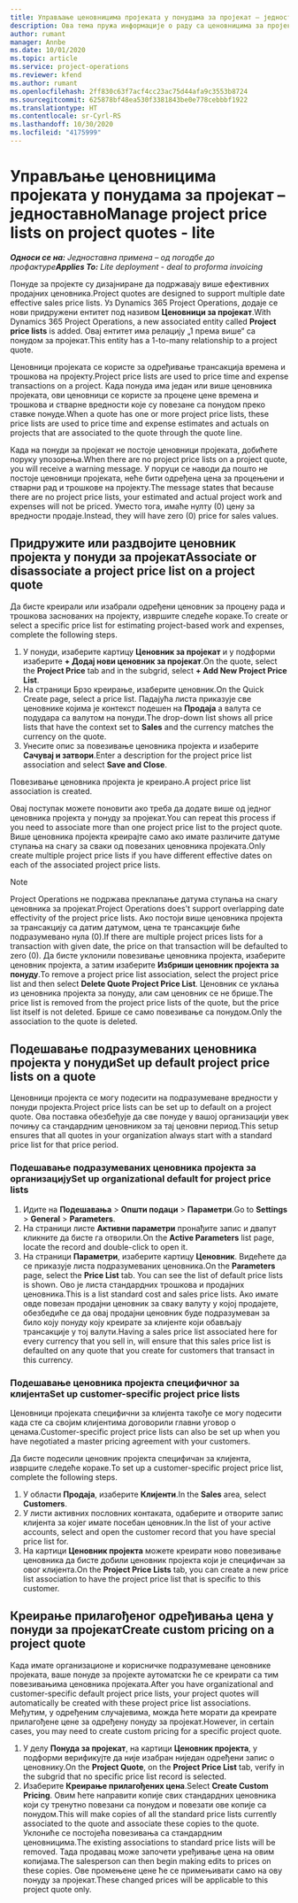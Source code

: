 ```yaml
---
title: Управљање ценовницима пројеката у понудама за пројекат – једноставно
description: Ова тема пружа информације о раду са ценовницима за пројекат у понудама. (Sales)
author: rumant
manager: Annbe
ms.date: 10/01/2020
ms.topic: article
ms.service: project-operations
ms.reviewer: kfend
ms.author: rumant
ms.openlocfilehash: 2ff830c63f7acf4cc23ac75d44afa9c3553b8724
ms.sourcegitcommit: 625878bf48ea530f3381843be0e778cebbbf1922
ms.translationtype: HT
ms.contentlocale: sr-Cyrl-RS
ms.lasthandoff: 10/30/2020
ms.locfileid: "4175999"
---
```

# <a name="manage-project-price-lists-on-project-quotes---lite"></a><span data-ttu-id="3a5b3-104">Управљање ценовницима пројеката у понудама за пројекат – једноставно</span><span class="sxs-lookup"><span data-stu-id="3a5b3-104">Manage project price lists on project quotes - lite</span></span>

<span data-ttu-id="3a5b3-105">_**Односи се на:** Једноставна примена – од погодбе до профактуре_</span><span class="sxs-lookup"><span data-stu-id="3a5b3-105">_**Applies To:** Lite deployment - deal to proforma invoicing_</span></span>

<span data-ttu-id="3a5b3-106">Понуде за пројекте су дизајниране да подржавају више ефективних продајних ценовника.</span><span class="sxs-lookup"><span data-stu-id="3a5b3-106">Project quotes are designed to support multiple date effective sales price lists.</span></span> <span data-ttu-id="3a5b3-107">Уз Dynamics 365 Project Operations, додаје се нови придружени ентитет под називом **Ценовници за пројекат**.</span><span class="sxs-lookup"><span data-stu-id="3a5b3-107">With Dynamics 365 Project Operations, a new associated entity called **Project price lists** is added.</span></span> <span data-ttu-id="3a5b3-108">Овај ентитет има релацију „1 према више“ са понудом за пројекат.</span><span class="sxs-lookup"><span data-stu-id="3a5b3-108">This entity has a 1-to-many relationship to a project quote.</span></span>

<span data-ttu-id="3a5b3-109">Ценовници пројеката се користе за одређивање трансакција времена и трошкова на пројекту.</span><span class="sxs-lookup"><span data-stu-id="3a5b3-109">Project price lists are used to price time and expense transactions on a project.</span></span> <span data-ttu-id="3a5b3-110">Када понуда има један или више ценовника пројеката, ови ценовници се користе за процене цене времена и трошкова и стварне вредности које су повезане са понудом преко ставке понуде.</span><span class="sxs-lookup"><span data-stu-id="3a5b3-110">When a quote has one or more project price lists, these price lists are used to price time and expense estimates and actuals on projects that are associated to the quote through the quote line.</span></span>

<span data-ttu-id="3a5b3-111">Када на понуди за пројекат не постоје ценовници пројеката, добићете поруку упозорења.</span><span class="sxs-lookup"><span data-stu-id="3a5b3-111">When there are no project price lists on a project quote, you will receive a warning message.</span></span> <span data-ttu-id="3a5b3-112">У поруци се наводи да пошто не постоје ценовници пројеката, неће бити одређена цена за процењени и стварни рад и трошкове на пројекту.</span><span class="sxs-lookup"><span data-stu-id="3a5b3-112">The message states that because there are no project price lists, your estimated and actual project work and expenses will not be priced.</span></span> <span data-ttu-id="3a5b3-113">Уместо тога, имаће нулту (0) цену за вредности продаје.</span><span class="sxs-lookup"><span data-stu-id="3a5b3-113">Instead, they will have zero (0) price for sales values.</span></span>

## <a name="associate-or-disassociate-a-project-price-list-on-a-project-quote"></a><span data-ttu-id="3a5b3-114">Придружите или раздвојите ценовник пројекта у понуди за пројекат</span><span class="sxs-lookup"><span data-stu-id="3a5b3-114">Associate or disassociate a project price list on a project quote</span></span>

<span data-ttu-id="3a5b3-115">Да бисте креирали или изабрали одређени ценовник за процену рада и трошкова заснованих на пројекту, извршите следеће кораке.</span><span class="sxs-lookup"><span data-stu-id="3a5b3-115">To create or select a specific price list for estimating project-based work and expenses, complete the following steps.</span></span>

1. <span data-ttu-id="3a5b3-116">У понуди, изаберите картицу **Ценовник за пројекат** и у подформи изаберите **+ Додај нови ценовник за пројекат**.</span><span class="sxs-lookup"><span data-stu-id="3a5b3-116">On the quote, select the **Project Price** tab and in the subgrid, select **+ Add New Project Price List**.</span></span>
2. <span data-ttu-id="3a5b3-117">На страници Брзо креирање, изаберите ценовник.</span><span class="sxs-lookup"><span data-stu-id="3a5b3-117">On the Quick Create page, select a price list.</span></span> <span data-ttu-id="3a5b3-118">Падајућа листа приказује све ценовнике којима је контекст подешен на **Продаја** а валута се подудара са валутом на понуди.</span><span class="sxs-lookup"><span data-stu-id="3a5b3-118">The drop-down list shows all price lists that have the context set to **Sales** and the currency matches the currency on the quote.</span></span>
4. <span data-ttu-id="3a5b3-119">Унесите опис за повезивање ценовника пројекта и изаберите **Сачувај и затвори**.</span><span class="sxs-lookup"><span data-stu-id="3a5b3-119">Enter a description for the project price list association and select **Save and Close**.</span></span>

<span data-ttu-id="3a5b3-120">Повезивање ценовника пројекта је креирано.</span><span class="sxs-lookup"><span data-stu-id="3a5b3-120">A project price list association is created.</span></span>

<span data-ttu-id="3a5b3-121">Овај поступак можете поновити ако треба да додате више од једног ценовника пројекта у понуду за пројекат.</span><span class="sxs-lookup"><span data-stu-id="3a5b3-121">You can repeat this process if you need to associate more than one project price list to the project quote.</span></span> <span data-ttu-id="3a5b3-122">Више ценовника пројекта креирајте само ако имате различите датуме ступања на снагу за сваки од повезаних ценовника пројеката.</span><span class="sxs-lookup"><span data-stu-id="3a5b3-122">Only create multiple project price lists if you have different effective dates on each of the associated project price lists.</span></span>

> [!NOTE]
> <span data-ttu-id="3a5b3-123">Project Operations не подржава преклапање датума ступања на снагу ценовника за пројекат.</span><span class="sxs-lookup"><span data-stu-id="3a5b3-123">Project Operations does't support overlapping date effectivity of the project price lists.</span></span> <span data-ttu-id="3a5b3-124">Ако постоји више ценовника пројекта за трансакцију са датим датумом, цена те трансакције биће подразумевано нула (0).</span><span class="sxs-lookup"><span data-stu-id="3a5b3-124">If there are multiple project prices lists for a transaction with given date, the price on that transaction will be defaulted to zero (0).</span></span>
<span data-ttu-id="3a5b3-125">Да бисте уклонили повезивање ценовника пројекта, изаберите ценовник пројекта, а затим изаберите **Избриши ценовник пројекта за понуду**.</span><span class="sxs-lookup"><span data-stu-id="3a5b3-125">To remove a project price list association, select the project price list and then select **Delete Quote Project Price List**.</span></span> <span data-ttu-id="3a5b3-126">Ценовник се уклања из ценовника пројекта за понуду, али сам ценовник се не брише.</span><span class="sxs-lookup"><span data-stu-id="3a5b3-126">The price list is removed from the project price lists of the quote, but the price list itself is not deleted.</span></span> <span data-ttu-id="3a5b3-127">Брише се само повезивање са понудом.</span><span class="sxs-lookup"><span data-stu-id="3a5b3-127">Only the association to the quote is deleted.</span></span>

## <a name="set-up-default-project-price-lists-on-a-quote"></a><span data-ttu-id="3a5b3-128">Подешавање подразумеваних ценовника пројекта у понуди</span><span class="sxs-lookup"><span data-stu-id="3a5b3-128">Set up default project price lists on a quote</span></span>

<span data-ttu-id="3a5b3-129">Ценовници пројекта се могу подесити на подразумеване вредности у понуди пројекта.</span><span class="sxs-lookup"><span data-stu-id="3a5b3-129">Project price lists can be set up to default on a project quote.</span></span> <span data-ttu-id="3a5b3-130">Ова поставка обезбеђује да све понуде у вашој организацији увек почињу са стандардним ценовником за тај ценовни период.</span><span class="sxs-lookup"><span data-stu-id="3a5b3-130">This setup ensures that all quotes in your organization always start with a standard price list for that price period.</span></span>

### <a name="set-up-organizational-default-for-project-price-lists"></a><span data-ttu-id="3a5b3-131">Подешавање подразумеваних ценовника пројекта за организацију</span><span class="sxs-lookup"><span data-stu-id="3a5b3-131">Set up organizational default for project price lists</span></span>

1. <span data-ttu-id="3a5b3-132">Идите на **Подешавања** > **Општи подаци** > **Параметри**.</span><span class="sxs-lookup"><span data-stu-id="3a5b3-132">Go to **Settings** > **General** > **Parameters**.</span></span>
2. <span data-ttu-id="3a5b3-133">На страници листе **Активни параметри** пронађите запис и двапут кликните да бисте га отворили.</span><span class="sxs-lookup"><span data-stu-id="3a5b3-133">On the **Active Parameters** list page, locate the record and double-click to open it.</span></span> 
3. <span data-ttu-id="3a5b3-134">На страници **Параметри**, изаберите картицу **Ценовник**. Видећете да се приказује листа подразумеваних ценовника.</span><span class="sxs-lookup"><span data-stu-id="3a5b3-134">On the **Parameters** page, select the **Price List** tab. You can see the list of default price lists is shown.</span></span> <span data-ttu-id="3a5b3-135">Ово је листа стандардних трошкова и продајних ценовника.</span><span class="sxs-lookup"><span data-stu-id="3a5b3-135">This is a list standard cost and sales price lists.</span></span> <span data-ttu-id="3a5b3-136">Ако имате овде повезан продајни ценовник за сваку валуту у којој продајете, обезбедиће се да овај продајни ценовник буде подразумеван за било коју понуду коју креирате за клијенте који обављају трансакције у тој валути.</span><span class="sxs-lookup"><span data-stu-id="3a5b3-136">Having a sales price list associated here for every currency that you sell in, will ensure that this sales price list is defaulted on any quote that you create for customers that transact in this currency.</span></span>

### <a name="set-up-customer-specific-project-price-lists"></a><span data-ttu-id="3a5b3-137">Подешавање ценовника пројекта специфичног за клијента</span><span class="sxs-lookup"><span data-stu-id="3a5b3-137">Set up customer-specific project price lists</span></span>

<span data-ttu-id="3a5b3-138">Ценовници пројеката специфични за клијента такође се могу подесити када сте са својим клијентима договорили главни уговор о ценама.</span><span class="sxs-lookup"><span data-stu-id="3a5b3-138">Customer-specific project price lists can also be set up when you have negotiated a master pricing agreement with your customers.</span></span>

<span data-ttu-id="3a5b3-139">Да бисте подесили ценовник пројекта специфичан за клијента, извршите следеће кораке.</span><span class="sxs-lookup"><span data-stu-id="3a5b3-139">To set up a customer-specific project price list, complete the following steps.</span></span>

1. <span data-ttu-id="3a5b3-140">У области **Продаја**, изаберите **Клијенти**.</span><span class="sxs-lookup"><span data-stu-id="3a5b3-140">In the **Sales** area, select **Customers**.</span></span>
2. <span data-ttu-id="3a5b3-141">У листи активних пословних контаката, одаберите и отворите запис клијента за којег имате посебан ценовник.</span><span class="sxs-lookup"><span data-stu-id="3a5b3-141">In the list of your active accounts, select and open the customer record that you have special price list for.</span></span>
3. <span data-ttu-id="3a5b3-142">На картици **Ценовник пројекта** можете креирати ново повезивање ценовника да бисте добили ценовник пројекта који је специфичан за овог клијента.</span><span class="sxs-lookup"><span data-stu-id="3a5b3-142">On the **Project Price Lists** tab, you can create a new price list association to have the project price list that is specific to this customer.</span></span>

## <a name="create-custom-pricing-on-a-project-quote"></a><span data-ttu-id="3a5b3-143">Креирање прилагођеног одређивања цена у понуди за пројекат</span><span class="sxs-lookup"><span data-stu-id="3a5b3-143">Create custom pricing on a project quote</span></span>

<span data-ttu-id="3a5b3-144">Када имате организационе и корисничке подразумеване ценовнике пројеката, ваше понуде за пројекте аутоматски ће се креирати са тим повезивањима ценовника пројеката.</span><span class="sxs-lookup"><span data-stu-id="3a5b3-144">After you have organizational and customer-specific default project price lists, your project quotes will automatically be created with these project price list associations.</span></span> <span data-ttu-id="3a5b3-145">Међутим, у одређеним случајевима, можда ћете морати да креирате прилагођене цене за одређену понуду за пројекат.</span><span class="sxs-lookup"><span data-stu-id="3a5b3-145">However, in certain cases, you may need to create custom pricing for a specific project quote.</span></span> 

1. <span data-ttu-id="3a5b3-146">У делу **Понуда за пројекат**, на картици **Ценовник пројекта**, у подформи верификујте да није изабран ниједан одређени запис о ценовнику.</span><span class="sxs-lookup"><span data-stu-id="3a5b3-146">On the **Project Quote**, on the **Project Price List** tab, verify in the subgrid that no specific price list record is selected.</span></span>
2. <span data-ttu-id="3a5b3-147">Изаберите **Креирање прилагођених цена**.</span><span class="sxs-lookup"><span data-stu-id="3a5b3-147">Select **Create Custom Pricing**.</span></span> <span data-ttu-id="3a5b3-148">Овим ћете направити копије свих стандардних ценовника који су тренутно повезани са понудом и повезати ове копије са понудом.</span><span class="sxs-lookup"><span data-stu-id="3a5b3-148">This will make copies of all the standard price lists currently associated to the quote and associate these copies to the quote.</span></span> <span data-ttu-id="3a5b3-149">Уклониће се постојећа повезивања са стандардним ценовницима.</span><span class="sxs-lookup"><span data-stu-id="3a5b3-149">The existing associations to standard price lists will be removed.</span></span> <span data-ttu-id="3a5b3-150">Тада продавац може започети уређивање цена на овим копијама.</span><span class="sxs-lookup"><span data-stu-id="3a5b3-150">The salesperson can then begin making edits to prices on these copies.</span></span> <span data-ttu-id="3a5b3-151">Ове промењене цене ће се примењивати само на ову понуду за пројекат.</span><span class="sxs-lookup"><span data-stu-id="3a5b3-151">These changed prices will be applicable to this project quote only.</span></span>
